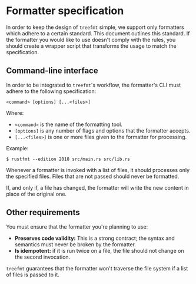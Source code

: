 # Formatter specification

In order to keep the design of `treefmt` simple, we support only formatters which adhere to a certain standard. This document outlines this standard. If the formatter you would like to use doesn't comply with the rules, you should create a wrapper script that transforms the usage to match the specification.

## Command-line interface

In order to be integrated to `treefmt`'s workflow, the formatter's CLI must adhere to the following specification:

```
<command> [options] [...<files>]
```

Where:

- `<command>` is the name of the formatting tool.
- `[options]` is any number of flags and options that the formatter accepts.
- `[...<files>]` is one or more files given to the formatter for processing.

Example:

```
$ rustfmt --edition 2018 src/main.rs src/lib.rs
```

Whenever a formatter is invoked with a list of files, it should processes only the specified files. Files that are not passed should never be formatted.

If, and only if, a file has changed, the formatter will write the new content in place of the original one.

## Other requirements

You must ensure that the formatter you're planning to use:

- **Preserves code validity:** This is a strong contract; the syntax and semantics must never be broken by the formatter.
- **Is idempotent:** if it is run twice on a file, the file should not change on the second invocation.

`treefmt` guarantees that the formatter won't traverse the file system if a list of files is passed to it.